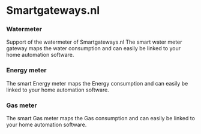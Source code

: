 # Smartgateways.nl

### Watermeter
Support of the watermeter of Smartgateways.nl
The smart water meter gateway maps the water consumption and can easily be linked to your home automation software. 

### Energy meter
The smart Energy meter maps the Energy consumption and can easily be linked to your home automation software. 

### Gas meter
The smart Gas meter maps the Gas consumption and can easily be linked to your home automation software. 